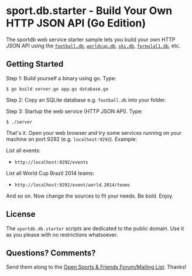 # sport.db.starter - Build Your Own HTTP JSON API (Go Edition)

The sportdb web service starter sample lets you build your own HTTP JSON API
using the
[`football.db`](https://github.com/openfootball),
[`worldcup.db`](https://github.com/openfootball/world-cup),
[`ski.db`](https://github.com/opensport/ski.db),
[`formulal1.db`](https://github.com/opensport/formula1.db), etc.


## Getting Started

Step 1: Build yourself a binary using go. Type:

    $ go build server.go app.go database.go

Step 2: Copy an SQLite database e.g. `football.db` into your folder.

Step 3: Startup the web service (HTTP JSON API). Type:

    $ ./server

That's it. Open your web browser and try some services
running on your machine on port 9292 (e.g. `localhost:9292`). Example:



List all events:

- `http://localhost:9292/events`

List all World Cup Brazil 2014 teams:

- `http://localhost:9292/event/world.2014/teams`


And so on. Now change the sources to fit your needs. Be bold. Enjoy.


## License

The `sportdb.db.starter` scripts are dedicated to the public domain.
Use it as you please with no restrictions whatsoever.


## Questions? Comments?

Send them along to the
[Open Sports & Friends Forum/Mailing List](http://groups.google.com/group/opensport).
Thanks!
